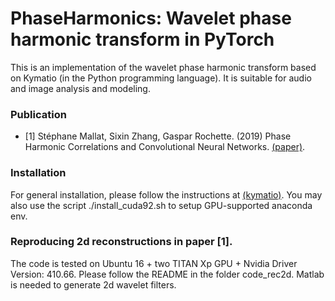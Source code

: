 PhaseHarmonics: Wavelet phase harmonic transform in PyTorch
======================================

This is an implementation of the wavelet phase harmonic transform based on Kymatio (in the Python programming language). It is suitable for audio and image analysis and modeling.

### Publication
* [1] Stéphane Mallat, Sixin Zhang, Gaspar Rochette. (2019) Phase Harmonic Correlations and Convolutional Neural Networks. [(paper)](https://arxiv.org/abs/1810.12136).

### Installation
For general installation, please follow the instructions at [(kymatio)](https://github.com/kymatio/kymatio). You may also use the script ./install_cuda92.sh to setup GPU-supported anaconda env.

### Reproducing 2d reconstructions in paper [1]. 
The code is tested on Ubuntu 16 + two TITAN Xp GPU + Nvidia Driver Version: 410.66. Please follow the README in the folder code_rec2d. Matlab is needed to generate 2d wavelet filters.
